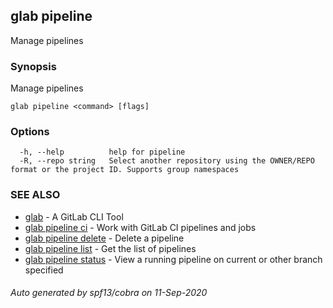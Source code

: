 ## glab pipeline

Manage pipelines

### Synopsis

Manage pipelines

```
glab pipeline <command> [flags]
```

### Options

```
  -h, --help          help for pipeline
  -R, --repo string   Select another repository using the OWNER/REPO format or the project ID. Supports group namespaces
```

### SEE ALSO

* [glab](glab.md)	 - A GitLab CLI Tool
* [glab pipeline ci](glab_pipeline_ci.md)	 - Work with GitLab CI pipelines and jobs
* [glab pipeline delete](glab_pipeline_delete.md)	 - Delete a pipeline
* [glab pipeline list](glab_pipeline_list.md)	 - Get the list of pipelines
* [glab pipeline status](glab_pipeline_status.md)	 - View a running pipeline on current or other branch specified

###### Auto generated by spf13/cobra on 11-Sep-2020
